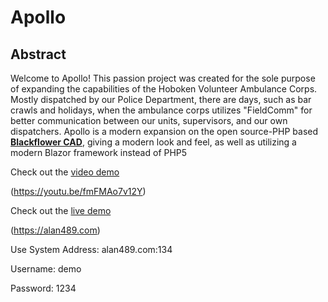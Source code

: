 ﻿# Apollo
## Abstract
Welcome to Apollo!
This passion project was created for the sole purpose of expanding the capabilities of the Hoboken Volunteer Ambulance Corps. Mostly dispatched by our Police Department, there are days, such as bar crawls and holidays, when the ambulance corps utilizes "FieldComm" for better communication between our units, supervisors, and our own dispatchers.
Apollo is a modern expansion on the open source-PHP based **[Blackflower CAD](https://github.com/PhirePhly/blackflower)**, giving a modern look and feel, as well as utilizing a modern Blazor framework instead of PHP5

Check out the [video demo](https://youtu.be/fmFMAo7v12Y)

(https://youtu.be/fmFMAo7v12Y)

Check out the [live demo](https://alan489.com/)

(https://alan489.com)

Use System Address: alan489.com:134

Username: demo

Password: 1234
